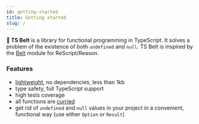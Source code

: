 ```yaml
---
id: getting-started
title: Getting started
slug: /
---
```


**🔧 TS Belt** is a library for functional programming in TypeScript. It solves a problem of the existence of both `undefined` and `null`. TS Belt is inspired by the [Belt](https://rescript-lang.org/docs/manual/latest/api/belt) module for ReScript/Reason.

### Features

- [lightweight](https://bundlephobia.com/result?p=@mobily/ts-belt), no dependencies, less than 1kb
- type safety, full TypeScript support
- high tests coverage
- all functions are [curried](https://medium.com/javascript-scene/curry-and-function-composition-2c208d774983)
- get rid of `undefined` and `null` values in your project in a convenient, functional way (use either `Option` or `Result`)
